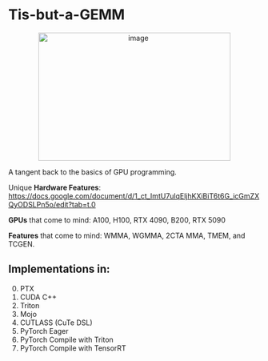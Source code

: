 # Tis-but-a-GEMM

<div align="center">
  <img width="384" height="256" alt="image" src="https://github.com/user-attachments/assets/b2eda7b4-96f5-458a-afd2-65c77e8292ff" />
</div>

A tangent back to the basics of GPU programming.

Unique **Hardware Features**: https://docs.google.com/document/d/1_ct_ImtU7ulqEljhKXiBiT6t6G_icGmZXQyODSLPn5o/edit?tab=t.0

**GPUs** that come to mind: A100, H100, RTX 4090, B200, RTX 5090

**Features** that come to mind: WMMA, WGMMA, 2CTA MMA, TMEM, and TCGEN.

## Implementations in:

0. PTX
1. CUDA C++
2. Triton
3. Mojo
4. CUTLASS (CuTe DSL)
5. PyTorch Eager
6. PyTorch Compile with Triton
7. PyTorch Compile with TensorRT
